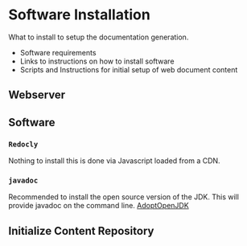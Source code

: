 # Software Installation #

What to install to setup the documentation generation.
* Software requirements
* Links to instructions on how to install software
* Scripts and Instructions for initial setup of web document content

## Webserver ##


## Software ##
### `Redocly` ###
Nothing to install this is done via Javascript loaded from a CDN.

### `javadoc` ###
Recommended to install the open source version of the JDK. This will provide javadoc on the command line.
[AdoptOpenJDK](https://adoptopenjdk.net/releases.html?variant=openjdk8)



## Initialize Content Repository ##
